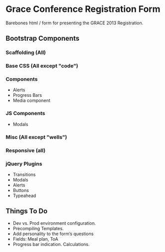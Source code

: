 # Grace Conference Registration Form
Barebones html / form for presenting the GRACE 2013 Registration.

## Bootstrap Components

### Scaffolding (All)
### Base CSS (All except "code")

### Components
* Alerts
* Progress Bars
* Media component

### JS Components
* Modals

### Misc (All except "wells")

### Responsive (all)

### jQuery Plugins
* Transitions
* Modals
* Alerts
* Buttons
* Typeahead

## Things To Do
* Dev vs. Prod environment configuration.
* Precompiling Templates.
* Add personality to the form’s questions
* Fields: Meal plan, ToA
* Progress bar indication. Calculations.
